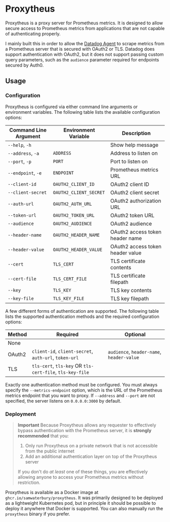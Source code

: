 # Proxytheus

Proxytheus is a proxy server for Prometheus metrics. It is designed to allow
secure access to Prometheus metrics from applications that are not capable of
authenticating properly.

I mainly built this in order to allow the [Datadog Agent](https://docs.datadoghq.com/containers/kubernetes/prometheus/?tab=kubernetesadv2)
to scrape metrics from a Prometheus server that is secured with OAuth2 or TLS.
Datadog does support authentication with OAuth2, but it does not support passing
custom query parameters, such as the `audience` parameter required for endpoints
secured by Auth0.

## Usage

### Configuration

Proxytheus is configured via either command line arguments or environment
variables. The following table lists the available configuration options:

| Command Line Argument | Environment Variable   | Description                      |
| --------------------- | ---------------------- | -------------------------------- |
| `--help`, `-h`        |                        | Show help message                |
| `--address`, `-a`     | `ADDRESS`              | Address to listen on             |
| `--port`, `-p`        | `PORT`                 | Port to listen on                |
| `--endpoint`, `-e`    | `ENDPOINT`             | Prometheus metrics URL           |
| `--client-id`         | `OAUTH2_CLIENT_ID`     | OAuth2 client ID                 |
| `--client-secret`     | `OAUTH2_CLIENT_SECRET` | OAuth2 client secret             |
| `--auth-url`          | `OAUTH2_AUTH_URL`      | OAuth2 authorization URL         |
| `--token-url`         | `OAUTH2_TOKEN_URL`     | OAuth2 token URL                 |
| `--audience`          | `OAUTH2_AUDIENCE`      | OAuth2 audience                  |
| `--header-name`       | `OAUTH2_HEADER_NAME`   | OAuth2 access token header name  |
| `--header-value`      | `OAUTH2_HEADER_VALUE`  | OAuth2 access token header value |
| `--cert`              | `TLS_CERT`             | TLS certificate contents         |
| `--cert-file`         | `TLS_CERT_FILE`        | TLS certificate filepath         |
| `--key`               | `TLS_KEY`              | TLS key contents                 |
| `--key-file`          | `TLS_KEY_FILE`         | TLS key filepath                 |

A few different forms of authentication are supported. The following table lists the
supported authentication methods and the required configuration options:

| Method | Required                                                 | Optional                                  |
| ------ | -------------------------------------------------------- | ----------------------------------------- |
| None   |                                                          |                                           |
| OAuth2 | `client-id`, `client-secret`, `auth-url`, `token-url`    | `audience`, `header-name`, `header-value` |
| TLS    | `tls-cert`, `tls-key` OR `tls-cert-file`, `tls-key-file` |                                           |

Exactly one authentication method must be configured. You must always specify
the `--metrics-endpoint` option, which is the URL of the Prometheus metrics
endpoint that you want to proxy. If `--address` and `--port` are not specified,
the server listens on `0.0.0.0:3000` by default.

### Deployment

> **Important**
> Because Proxytheus allows any requester to effectively bypass authentication
> with the Prometheus server, it is **strongly recommended** that you:
>
> 1. Only run Proxytheus on a private network that is not accessible from the
>    public internet
> 2. Add an additional authentication layer on top of the Proxytheus server
>
> If you don't do _at least_ one of these things, you are effectively allowing
> anyone to access your Prometheus metrics without restriction.

Proxytheus is available as a Docker image at `ghcr.io/samwaterbury/proxytheus`.
It was primarily designed to be deployed as a lightweight Kubernetes pod, but in
principle it should be possible to deploy it anywhere that Docker is supported.
You can also manually run the `proxytheus` binary if you prefer.
